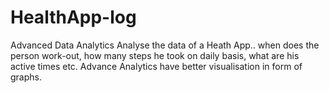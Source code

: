 # HealthApp-log
Advanced Data Analytics
Analyse the data of a Heath App.. when does the person work-out, how many steps he took on daily basis, what are his active times etc.
Advance Analytics have better visualisation in form of graphs.
